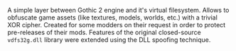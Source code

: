 A simple layer between Gothic 2 engine and it's virtual filesystem. Allows to obfuscate game assets (like textures, models, worlds, etc.) with a trivial XOR cipher. Created for some modders on their request in order to protect pre-releases of their mods. Features of the original closed-source `vdfs32g.dll` library were extended using the DLL spoofing technique.
